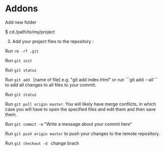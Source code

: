 # Addons

Add new folder 

$ cd /path/to/my/project

3. Add your project files to the repository :

Run ```rm -rf .git ```

Run ```git init```

Run ```git status```

Run ```git add ``` [name of file] e.g. "git add index.html" or run ´´´git add --all´´´ to add all changes to all files to your commit.

Run ```git status```

Run ```git pull origin master```. You will likely have merge conflicts, in which case you will have to open the specified files and edit them and then save them.




Run ```git commit -m``` "Write a message about your commit here"

Run ```git push origin master``` to push your changes to the remote repository.


Run ```git checkout -d ``` change brach 
